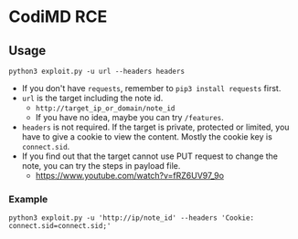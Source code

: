 # CodiMD RCE

## Usage

```bash=
python3 exploit.py -u url --headers headers
```

* If you don't have `requests`, remember to `pip3 install requests` first.
* `url` is the target including the note id.
    * `http://target_ip_or_domain/note_id`
    * If you have no idea, maybe you can try `/features`.
* `headers` is not required. If the target is private, protected or limited, you have to give a cookie to view the content. Mostly the cookie key is `connect.sid`.
* If you find out that the target cannot use PUT request to change the note, you can try the steps in payload file.
    * https://www.youtube.com/watch?v=fRZ6UV97_9o

### Example 

```bash=
python3 exploit.py -u 'http://ip/note_id' --headers 'Cookie: connect.sid=connect.sid;'
```